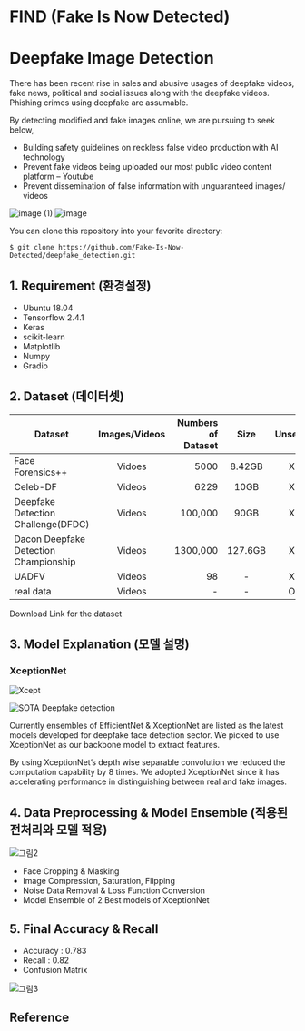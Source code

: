 # FIND (Fake Is Now Detected)
# Deepfake Image Detection 

There has been recent rise in sales and abusive usages of deepfake videos, fake news, political and social issues along with the deepfake videos.    Phishing crimes using deepfake are assumable.     

By detecting modified and fake images online, we are pursuing to seek below, 

* Building safety guidelines on reckless false video production with AI technology
* Prevent fake videos being uploaded our most public video content platform – Youtube
* Prevent dissemination of false information with unguaranteed images/ videos     


![image (1)](https://user-images.githubusercontent.com/76925087/122524356-ffa79300-d052-11eb-929a-0c8efc88661b.png)
![image](https://user-images.githubusercontent.com/76925087/122524368-02a28380-d053-11eb-9d07-c4e1acd6ef5e.png)


You can clone this repository into your favorite directory:
```
$ git clone https://github.com/Fake-Is-Now-Detected/deepfake_detection.git
```

## 1. Requirement (환경설정)
* Ubuntu 18.04
* Tensorflow 2.4.1
* Keras
* scikit-learn
* Matplotlib
* Numpy
* Gradio

## 2. Dataset (데이터셋)
Dataset|Images/Videos|Numbers of Dataset|Size|Unseen|Link to Download 
---|:-------:|---:|:----:|:------:|:----:
Face Forensics++|Vidoes|5000|8.42GB|X|[LINK](https://docs.google.com/forms/d/e/1FAIpQLSdRRR3L5zAv6tQ_CKxmK4W96tAab_pfBu2EKAgQbeDVhmXagg/viewform)
Celeb-DF|Videos|6229|10GB|X|[LINK](https://docs.google.com/forms/d/e/1FAIpQLScoXint8ndZXyJi2Rcy4MvDHkkZLyBFKN43lTeyiG88wrG0rA/viewform)
Deepfake Detection Challenge(DFDC)|Videos|100,000|90GB|X|[LINK](https://ai.facebook.com/datasets/dfdc)
Dacon Deepfake Detection Championship|Videos|1300,000|127.6GB|X|[LINK](https://dacon.io/competitions/official/235655/data)
UADFV|Videos|98|-|X|-
real data|Videos|-|-|O|-

Download Link for the dataset

## 3. Model Explanation (모델 설명)
### XceptionNet
![Xcept](https://img1.daumcdn.net/thumb/R1280x0/?scode=mtistory2&fname=https%3A%2F%2Fblog.kakaocdn.net%2Fdn%2FcURENc%2FbtqGdQ4oEj2%2F7kbxgeNBccVQSZMbYZn2Kk%2Fimg.png)

![SOTA Deepfake detection](https://user-images.githubusercontent.com/76925087/122522090-873fd280-d050-11eb-9f81-1fde7a3b1714.png)

Currently ensembles of EfficientNet & XceptionNet are listed as the latest models developed for deepfake face detection sector. We picked to use XceptionNet as our backbone model to extract features. 

By using XceptionNet’s depth wise separable convolution we reduced the computation capability by 8 times.  We adopted XceptionNet since it has accelerating performance in distinguishing between real and fake images. 


## 4. Data Preprocessing & Model Ensemble (적용된 전처리와 모델 적용)

![그림2](https://user-images.githubusercontent.com/76925087/122522214-aa6a8200-d050-11eb-8145-3e97bdf00010.png)

* Face Cropping & Masking
* Image Compression, Saturation, Flipping 
* Noise Data Removal & Loss Function Conversion
* Model Ensemble of 2 Best models of XceptionNet


## 5. Final Accuracy & Recall 

* Accuracy : 0.783
* Recall : 0.82
* Confusion Matrix

![그림3](https://user-images.githubusercontent.com/76925087/122522877-63c95780-d051-11eb-83a9-5b65fa700f09.png)


## Reference

